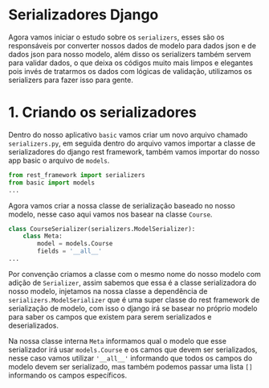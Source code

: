 # Serializadores Django

Agora vamos iniciar o estudo sobre os `serializers`, esses são os responsáveis por converter nossos dados de modelo para dados json e de dados json para nosso modelo, além disso os serializers também servem para validar dados, o que deixa os códigos muito mais limpos e elegantes pois invés de tratarmos os dados com lógicas de validação, utilizamos os serializers para fazer isso para gente.

# 1. Criando os serializadores

Dentro do nosso aplicativo `basic` vamos criar um novo arquivo chamado `serializers.py`, em seguida dentro do arquivo vamos importar a classe de serializadores do django rest framework, também vamos importar do nosso app basic o arquivo de `models`.

```py
from rest_framework import serializers
from basic import models
...
```

Agora vamos criar a nossa classe de serialização baseado no nosso modelo, nesse caso aqui vamos nos basear na classe `Course`.

```py
class CourseSerializer(serializers.ModelSerializer):
    class Meta:
        model = models.Course
        fields = '__all__'
...
```
Por convenção criamos a classe com o mesmo nome do nosso modelo com adição de `Serializer`, assim sabemos que essa é a classe serializadora do nosso modelo, injetamos na nossa classe a dependência de `serializers.ModelSerializer` que é uma super classe do rest framework de serialização de modelo, com isso o django irá se basear no próprio modelo para saber os campos que existem para serem serializados e deserializados.

Na nossa classe interna `Meta` informamos qual o modelo que esse serializador irá usar `models.Course` e os camos que devem ser serializados, nesse caso vamos utilizar `'__all__'` informando que todos os campos do modelo devem ser serializado, mas também podemos passar uma lista `[]` informando os campos específicos.

